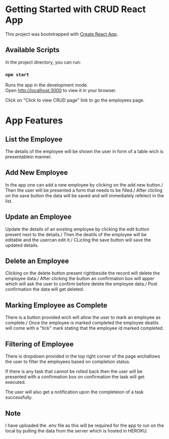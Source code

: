 # Getting Started with CRUD React App

This project was bootstrapped with [Create React App](https://github.com/facebook/create-react-app).

## Available Scripts

In the project directory, you can run:

### `npm start`

Runs the app in the development mode.\
Open [http://localhost:3000](http://localhost:3000) to view it in your browser.

Click on "Click to view CRUD page" link to go the employees page.


# App Features

## List the Employee
The details of the employee will be shown the user in form of a table wich is presentablein manner.

## Add New Employee
In the app one can add a new employee by clicking on the add new button./
Then the user will be presented a form that needs to be filled./
After clicling on the save button the data will be saved and will immediately refelect in the list.

## Update an Employee
Update the details of an existing employee by clicking the edit button present next to the details./
Then the deatils of the employee will be editable and the usercan edit it./
CLicling the save button will save the updated details.

## Delete an Employee
Clicking on the delete button present rightbeside the record will delete the employee data./
After clicking the button an confirmation box will apper which will ask the user to confirm before delete the employee data./
Post confirmation the data will get deleted.

## Marking Employee as Complete
There is a button provided wich will allow the user to mark an employee as complete./
Once the employee is marked completed the employee deatils will come with a "tick" mark stating that the employee id marked completed.

## Filtering of Employee
There is dropdown provided in the top right corner of the page wichallows the user to filter the employees based on completion status.

If there is any task that cannot be rolled back then the user will be presented with a confirmation box on confirmation the task will get executed.

The user will also get a notification upon the completeion of a task successfully.

## Note
I have uploaded the .env file as this will be required for the app to run on the local by pulling the data from the server which is hosted in HEROKU.


